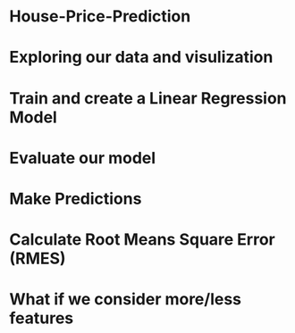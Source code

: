 # House-Price-Prediction

# Exploring our data and visulization

# Train and create a Linear Regression Model

# Evaluate our model

# Make Predictions

# Calculate Root Means Square Error (RMES)

# What if we consider more/less features
